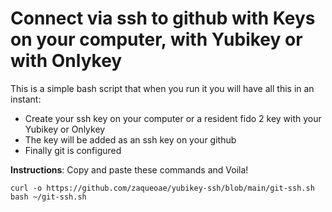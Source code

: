 # Connect via ssh to github with Keys on your computer, with Yubikey or with Onlykey
This is a simple bash script that when you run it you will have all this in an instant:
- Create your ssh key on your computer or a resident fido 2 key with your Yubikey or Onlykey
- The key will be added as an ssh key on your github
- Finally git is configured


**Instructions**: Copy and paste these commands and Voila!
```console
curl -o https://github.com/zaqueoae/yubikey-ssh/blob/main/git-ssh.sh
bash ~/git-ssh.sh
```
